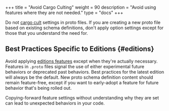 +++
title = "Avoid Cargo Culting"
weight = 90
description = "Avoid using features where they are not needed."
type = "docs"
+++

Do not [cargo cult](http://go/cargocult-definition) settings in proto files. If
you are creating a new proto file based on existing schema definitions, don't
apply option settings except for those that you understand the need for.

## Best Practices Specific to Editions {#editions}

Avoid applying [editions features](/editions/features)
except when they're actually necessary. Features in `.proto` files signal the
use of either experimental future behaviors or deprecated past behaviors. Best
practices for the latest edition will always be the default. New proto schema
definition content should remain feature-free, except if you want to early-adopt
a feature for future behavior that's being rolled out.

Copying-forward feature settings without understanding why they are set can lead
to unexpected behaviors in your code.
